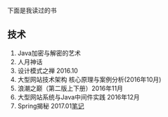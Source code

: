 下面是我读过的书

## 技术
1. Java加密与解密的艺术
1. 人月神话
1. 设计模式之禅 2016.10
1. 大型网站技术架构 核心原理与案例分析(2016年10月)
1. 浪潮之巅（第二版上下册）2016年11月
1. 大型网站系统与Java中间件实践 2016年12月
1. Spring揭秘 2017.01[笔记](/reading-list/reading-notes/Spring%E6%8F%AD%E7%A7%98.md)
